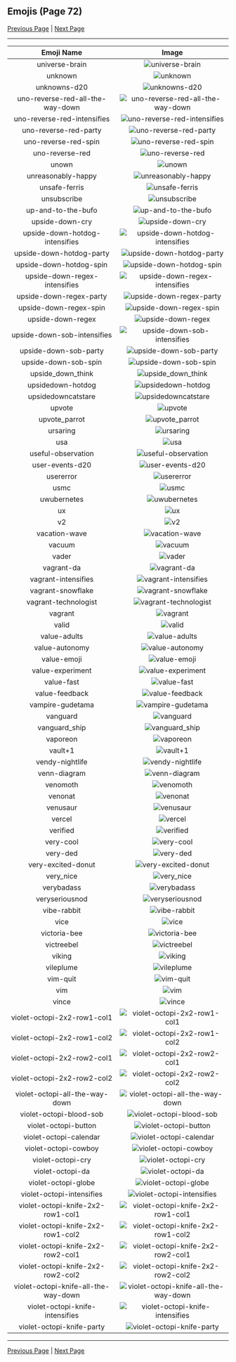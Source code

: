 
## Emojis (Page 72)

[Previous Page](/docs/hny/page-t-0071.md)
  | [Next Page](/docs/hny/page-v-0073.md)

<hr />

|Emoji Name|Image|
| :-: | :-: |
|universe-brain| ![universe-brain](/emojis/hny/universe-brain.jpg)|
|unknown| ![unknown](/emojis/hny/unknown.png)|
|unknowns-d20| ![unknowns-d20](/emojis/hny/unknowns-d20.png)|
|uno-reverse-red-all-the-way-down| ![uno-reverse-red-all-the-way-down](/emojis/hny/uno-reverse-red-all-the-way-down.gif)|
|uno-reverse-red-intensifies| ![uno-reverse-red-intensifies](/emojis/hny/uno-reverse-red-intensifies.gif)|
|uno-reverse-red-party| ![uno-reverse-red-party](/emojis/hny/uno-reverse-red-party.gif)|
|uno-reverse-red-spin| ![uno-reverse-red-spin](/emojis/hny/uno-reverse-red-spin.gif)|
|uno-reverse-red| ![uno-reverse-red](/emojis/hny/uno-reverse-red.png)|
|unown| ![unown](/emojis/hny/unown.png)|
|unreasonably-happy| ![unreasonably-happy](/emojis/hny/unreasonably-happy.png)|
|unsafe-ferris| ![unsafe-ferris](/emojis/hny/unsafe-ferris.png)|
|unsubscribe| ![unsubscribe](/emojis/hny/unsubscribe.png)|
|up-and-to-the-bufo| ![up-and-to-the-bufo](/emojis/hny/up-and-to-the-bufo.png)|
|upside-down-cry| ![upside-down-cry](/emojis/hny/upside-down-cry.png)|
|upside-down-hotdog-intensifies| ![upside-down-hotdog-intensifies](/emojis/hny/upside-down-hotdog-intensifies.gif)|
|upside-down-hotdog-party| ![upside-down-hotdog-party](/emojis/hny/upside-down-hotdog-party.gif)|
|upside-down-hotdog-spin| ![upside-down-hotdog-spin](/emojis/hny/upside-down-hotdog-spin.gif)|
|upside-down-regex-intensifies| ![upside-down-regex-intensifies](/emojis/hny/upside-down-regex-intensifies.gif)|
|upside-down-regex-party| ![upside-down-regex-party](/emojis/hny/upside-down-regex-party.gif)|
|upside-down-regex-spin| ![upside-down-regex-spin](/emojis/hny/upside-down-regex-spin.gif)|
|upside-down-regex| ![upside-down-regex](/emojis/hny/upside-down-regex.png)|
|upside-down-sob-intensifies| ![upside-down-sob-intensifies](/emojis/hny/upside-down-sob-intensifies.gif)|
|upside-down-sob-party| ![upside-down-sob-party](/emojis/hny/upside-down-sob-party.gif)|
|upside-down-sob-spin| ![upside-down-sob-spin](/emojis/hny/upside-down-sob-spin.gif)|
|upside_down_think| ![upside_down_think](/emojis/hny/upside_down_think.png)|
|upsidedown-hotdog| ![upsidedown-hotdog](/emojis/hny/upsidedown-hotdog.png)|
|upsidedowncatstare| ![upsidedowncatstare](/emojis/hny/upsidedowncatstare.png)|
|upvote| ![upvote](/emojis/hny/upvote.png)|
|upvote_parrot| ![upvote_parrot](/emojis/hny/upvote_parrot.gif)|
|ursaring| ![ursaring](/emojis/hny/ursaring.png)|
|usa| ![usa](/emojis/hny/usa.gif)|
|useful-observation| ![useful-observation](/emojis/hny/useful-observation.png)|
|user-events-d20| ![user-events-d20](/emojis/hny/user-events-d20.png)|
|usererror| ![usererror](/emojis/hny/usererror.gif)|
|usmc| ![usmc](/emojis/hny/usmc.png)|
|uwubernetes| ![uwubernetes](/emojis/hny/uwubernetes.png)|
|ux| ![ux](/emojis/hny/ux.png)|
|v2| ![v2](/emojis/hny/v2.gif)|
|vacation-wave| ![vacation-wave](/emojis/hny/vacation-wave.gif)|
|vacuum| ![vacuum](/emojis/hny/vacuum.gif)|
|vader| ![vader](/emojis/hny/vader.png)|
|vagrant-da| ![vagrant-da](/emojis/hny/vagrant-da.png)|
|vagrant-intensifies| ![vagrant-intensifies](/emojis/hny/vagrant-intensifies.gif)|
|vagrant-snowflake| ![vagrant-snowflake](/emojis/hny/vagrant-snowflake.png)|
|vagrant-technologist| ![vagrant-technologist](/emojis/hny/vagrant-technologist.png)|
|vagrant| ![vagrant](/emojis/hny/vagrant.png)|
|valid| ![valid](/emojis/hny/valid.png)|
|value-adults| ![value-adults](/emojis/hny/value-adults.png)|
|value-autonomy| ![value-autonomy](/emojis/hny/value-autonomy.png)|
|value-emoji| ![value-emoji](/emojis/hny/value-emoji.png)|
|value-experiment| ![value-experiment](/emojis/hny/value-experiment.png)|
|value-fast| ![value-fast](/emojis/hny/value-fast.png)|
|value-feedback| ![value-feedback](/emojis/hny/value-feedback.png)|
|vampire-gudetama| ![vampire-gudetama](/emojis/hny/vampire-gudetama.png)|
|vanguard| ![vanguard](/emojis/hny/vanguard.png)|
|vanguard_ship| ![vanguard_ship](/emojis/hny/vanguard_ship.png)|
|vaporeon| ![vaporeon](/emojis/hny/vaporeon.png)|
|vault+1| ![vault+1](/emojis/hny/vault+1.png)|
|vendy-nightlife| ![vendy-nightlife](/emojis/hny/vendy-nightlife.png)|
|venn-diagram| ![venn-diagram](/emojis/hny/venn-diagram.png)|
|venomoth| ![venomoth](/emojis/hny/venomoth.png)|
|venonat| ![venonat](/emojis/hny/venonat.png)|
|venusaur| ![venusaur](/emojis/hny/venusaur.png)|
|vercel| ![vercel](/emojis/hny/vercel.png)|
|verified| ![verified](/emojis/hny/verified.png)|
|very-cool| ![very-cool](/emojis/hny/very-cool.png)|
|very-ded| ![very-ded](/emojis/hny/very-ded.png)|
|very-excited-donut| ![very-excited-donut](/emojis/hny/very-excited-donut.gif)|
|very_nice| ![very_nice](/emojis/hny/very_nice.jpg)|
|verybadass| ![verybadass](/emojis/hny/verybadass.gif)|
|veryseriousnod| ![veryseriousnod](/emojis/hny/veryseriousnod.gif)|
|vibe-rabbit| ![vibe-rabbit](/emojis/hny/vibe-rabbit.gif)|
|vice| ![vice](/emojis/hny/vice.png)|
|victoria-bee| ![victoria-bee](/emojis/hny/victoria-bee.png)|
|victreebel| ![victreebel](/emojis/hny/victreebel.png)|
|viking| ![viking](/emojis/hny/viking.jpg)|
|vileplume| ![vileplume](/emojis/hny/vileplume.png)|
|vim-quit| ![vim-quit](/emojis/hny/vim-quit.png)|
|vim| ![vim](/emojis/hny/vim.png)|
|vince| ![vince](/emojis/hny/vince.gif)|
|violet-octopi-2x2-row1-col1| ![violet-octopi-2x2-row1-col1](/emojis/hny/violet-octopi-2x2-row1-col1.png)|
|violet-octopi-2x2-row1-col2| ![violet-octopi-2x2-row1-col2](/emojis/hny/violet-octopi-2x2-row1-col2.png)|
|violet-octopi-2x2-row2-col1| ![violet-octopi-2x2-row2-col1](/emojis/hny/violet-octopi-2x2-row2-col1.png)|
|violet-octopi-2x2-row2-col2| ![violet-octopi-2x2-row2-col2](/emojis/hny/violet-octopi-2x2-row2-col2.png)|
|violet-octopi-all-the-way-down| ![violet-octopi-all-the-way-down](/emojis/hny/violet-octopi-all-the-way-down.gif)|
|violet-octopi-blood-sob| ![violet-octopi-blood-sob](/emojis/hny/violet-octopi-blood-sob.png)|
|violet-octopi-button| ![violet-octopi-button](/emojis/hny/violet-octopi-button.png)|
|violet-octopi-calendar| ![violet-octopi-calendar](/emojis/hny/violet-octopi-calendar.png)|
|violet-octopi-cowboy| ![violet-octopi-cowboy](/emojis/hny/violet-octopi-cowboy.png)|
|violet-octopi-cry| ![violet-octopi-cry](/emojis/hny/violet-octopi-cry.png)|
|violet-octopi-da| ![violet-octopi-da](/emojis/hny/violet-octopi-da.png)|
|violet-octopi-globe| ![violet-octopi-globe](/emojis/hny/violet-octopi-globe.gif)|
|violet-octopi-intensifies| ![violet-octopi-intensifies](/emojis/hny/violet-octopi-intensifies.gif)|
|violet-octopi-knife-2x2-row1-col1| ![violet-octopi-knife-2x2-row1-col1](/emojis/hny/violet-octopi-knife-2x2-row1-col1.png)|
|violet-octopi-knife-2x2-row1-col2| ![violet-octopi-knife-2x2-row1-col2](/emojis/hny/violet-octopi-knife-2x2-row1-col2.png)|
|violet-octopi-knife-2x2-row2-col1| ![violet-octopi-knife-2x2-row2-col1](/emojis/hny/violet-octopi-knife-2x2-row2-col1.png)|
|violet-octopi-knife-2x2-row2-col2| ![violet-octopi-knife-2x2-row2-col2](/emojis/hny/violet-octopi-knife-2x2-row2-col2.png)|
|violet-octopi-knife-all-the-way-down| ![violet-octopi-knife-all-the-way-down](/emojis/hny/violet-octopi-knife-all-the-way-down.gif)|
|violet-octopi-knife-intensifies| ![violet-octopi-knife-intensifies](/emojis/hny/violet-octopi-knife-intensifies.gif)|
|violet-octopi-knife-party| ![violet-octopi-knife-party](/emojis/hny/violet-octopi-knife-party.gif)|

<hr/>

[Previous Page](/docs/hny/page-t-0071.md)
  | [Next Page](/docs/hny/page-v-0073.md)